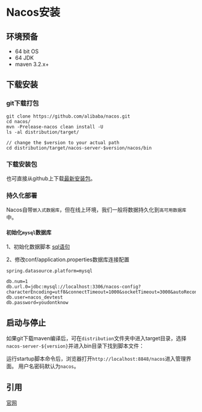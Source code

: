 # Nacos安装

## 环境预备

+ 64 bit OS
+ 64 JDK
+ maven 3.2.x+

## 下载安装

### git下载打包
```shell
git clone https://github.com/alibaba/nacos.git
cd nacos/
mvn -Prelease-nacos clean install -U
ls -al distribution/target/

// change the $version to your actual path
cd distribution/target/nacos-server-$version/nacos/bin
```

### 下载安装包

也可直接从github上下载[最新安装包](https://github.com/alibaba/nacos/releases)。


### 持久化部署

Nacos自带`嵌入式数据库`，但在线上环境，我们一般将数据持久化到`高可用数据库`中。

#### 初始化`mysql`数据库

1、初始化数据脚本
[sql语句](https://github.com/alibaba/nacos/blob/master/distribution/conf/nacos-mysql.sql)

2、修改conf/application.properties数据库连接配置
```
spring.datasource.platform=mysql

db.num=1
db.url.0=jdbc:mysql://localhost:3306/nacos-config?characterEncoding=utf8&connectTimeout=1000&socketTimeout=3000&autoReconnect=true
db.user=nacos_devtest
db.password=youdontknow
```


## 启动与停止

如果git下载maven编译后，可在`distribution`文件夹中进入target目录，选择`nacos-server-${version}`并进入bin目录下找到脚本文件：
[](../img/nacos-bin.jpg)

运行startup脚本命令后，浏览器打开`http://localhost:8848/nacos`进入管理界面。
用户名密码默认为`nacos`。

## 引用
[官网](https://nacos.io/zh-cn/)

